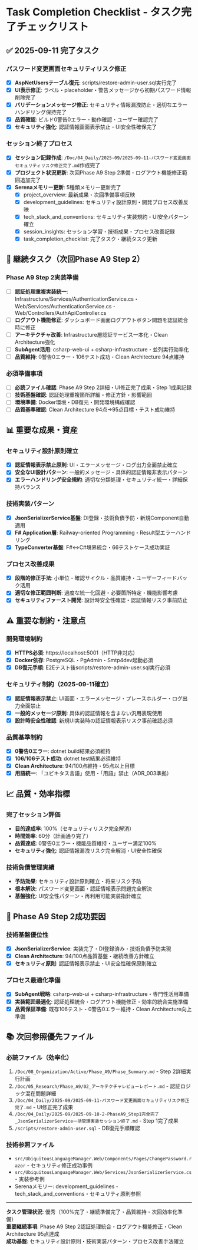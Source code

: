 # Task Completion Checklist - タスク完了チェックリスト

## ✅ 2025-09-11 完了タスク

### パスワード変更画面セキュリティリスク修正
- [x] **AspNetUsersテーブル復元**: scripts/restore-admin-user.sql実行完了
- [x] **UI表示修正**: ラベル・placeholder・警告メッセージから初期パスワード情報削除完了
- [x] **バリデーションメッセージ修正**: セキュリティ情報漏洩防止・適切なエラーハンドリング保持完了
- [x] **品質確認**: ビルド0警告0エラー・動作確認・ユーザー確認完了
- [x] **セキュリティ強化**: 認証情報画面表示禁止・UI安全性確保完了

### セッション終了プロセス
- [x] **セッション記録作成**: `/Doc/04_Daily/2025-09/2025-09-11-パスワード変更画面セキュリティリスク修正完了.md`作成完了
- [x] **プロジェクト状況更新**: 次回Phase A9 Step 2準備・ログアウト機能修正範囲追加完了
- [x] **Serenaメモリー更新**: 5種類メモリー更新完了
  - [x] project_overview: 最新成果・次回準備事項反映
  - [x] development_guidelines: セキュリティ設計原則・開発プロセス改善反映
  - [x] tech_stack_and_conventions: セキュリティ実装規約・UI安全パターン確立
  - [x] session_insights: セッション学習・技術成果・プロセス改善記録
  - [x] task_completion_checklist: 完了タスク・継続タスク更新

## 🔄 継続タスク（次回Phase A9 Step 2）

### Phase A9 Step 2実装準備
- [ ] **認証処理重複実装統一**: Infrastructure/Services/AuthenticationService.cs・Web/Services/AuthenticationService.cs・Web/Controllers/AuthApiController.cs
- [ ] **ログアウト機能修正**: ダッシュボード画面ログアウトボタン問題を認証統合時に修正
- [ ] **アーキテクチャ改善**: Infrastructure層認証サービス一本化・Clean Architecture強化
- [ ] **SubAgent活用**: csharp-web-ui + csharp-infrastructure・並列実行効率化
- [ ] **品質維持**: 0警告0エラー・106テスト成功・Clean Architecture 94点維持

### 必須準備事項
- [ ] **必読ファイル確認**: Phase A9 Step 2詳細・UI修正完了成果・Step 1成果記録
- [ ] **技術基盤確認**: 認証処理重複箇所詳細・修正方針・影響範囲
- [ ] **環境準備**: Docker環境・DB復元・開発環境構成確認
- [ ] **品質基準確認**: Clean Architecture 94点→95点目標・テスト成功維持

## 📊 重要な成果・資産

### セキュリティ設計原則確立
- [x] **認証情報表示禁止原則**: UI・エラーメッセージ・ログ出力全面禁止確立
- [x] **安全なUI設計パターン**: 一般的メッセージ・具体的認証情報非表示パターン
- [x] **エラーハンドリング安全規約**: 適切な分類処理・セキュリティ統一・詳細保持バランス

### 技術実装パターン
- [x] **JsonSerializerService基盤**: DI登録・技術負債予防・新規Component自動適用
- [x] **F# Application層**: Railway-oriented Programming・Result型エラーハンドリング
- [x] **TypeConverter基盤**: F#↔C#境界統合・66テストケース成功実証

### プロセス改善成果
- [x] **段階的修正手法**: 小単位・確認サイクル・品質維持・ユーザーフィードバック活用
- [x] **適切な修正範囲判断**: 過度な統一化回避・必要箇所特定・機能影響考慮
- [x] **セキュリティファースト開発**: 設計時安全性確認・認証情報リスク事前防止

## ⚠️ 重要な制約・注意点

### 開発環境制約
- [x] **HTTPS必須**: https://localhost:5001（HTTP非対応）
- [x] **Docker依存**: PostgreSQL・PgAdmin・Smtp4dev起動必須
- [x] **DB復元手順**: E2Eテスト後scripts/restore-admin-user.sql実行必須

### セキュリティ制約（2025-09-11確立）
- [x] **認証情報表示禁止**: UI画面・エラーメッセージ・プレースホルダー・ログ出力全面禁止
- [x] **一般的メッセージ原則**: 具体的認証情報を含まない汎用表現使用
- [x] **設計時安全性確認**: 新規UI実装時の認証情報表示リスク事前確認必須

### 品質基準制約
- [x] **0警告0エラー**: dotnet build結果必須維持
- [x] **106/106テスト成功**: dotnet test結果必須維持
- [x] **Clean Architecture**: 94/100点維持・95点以上目標
- [x] **用語統一**: 「ユビキタス言語」使用・「用語」禁止（ADR_003準拠）

## 📈 品質・効率指標

### 完了セッション評価
- **目的達成率**: 100%（セキュリティリスク完全解消）
- **時間効率**: 60分（計画通り完了）
- **品質達成**: 0警告0エラー・機能品質維持・ユーザー満足100%
- **セキュリティ強化**: 認証情報漏洩リスク完全解消・UI安全性確保

### 技術負債管理実績
- **予防効果**: セキュリティ設計原則確立・将来リスク予防
- **根本解決**: パスワード変更画面・認証情報表示問題完全解決
- **基盤強化**: UI安全性パターン・再利用可能実装指針確立

## 🎯 Phase A9 Step 2成功要因

### 技術基盤優位性
- [x] **JsonSerializerService**: 実装完了・DI登録済み・技術負債予防実現
- [x] **Clean Architecture**: 94/100点品質基盤・継続改善方針確立
- [x] **セキュリティ原則**: 認証情報表示禁止・UI安全性確保原則確立

### プロセス最適化準備
- [x] **SubAgent戦略**: csharp-web-ui + csharp-infrastructure・専門性活用準備
- [x] **実装範囲最適化**: 認証処理統合・ログアウト機能修正・効率的統合実施準備
- [x] **品質保証準備**: 既存106テスト・0警告0エラー維持・Clean Architecture向上準備

## 📚 次回参照優先ファイル

### 必読ファイル（効率化）
1. `/Doc/08_Organization/Active/Phase_A9/Phase_Summary.md` - Step 2詳細実行計画
2. `/Doc/05_Research/Phase_A9/02_アーキテクチャレビューレポート.md` - 認証ロジック混在問題詳細
3. `/Doc/04_Daily/2025-09/2025-09-11-パスワード変更画面セキュリティリスク修正完了.md` - UI修正完了成果
4. `/Doc/04_Daily/2025-09/2025-09-10-2-PhaseA9_Step1完全完了_JsonSerializerService一括管理実装セッション終了.md` - Step 1完了成果
5. `/scripts/restore-admin-user.sql` - DB復元手順確認

### 技術参照ファイル
- `src/UbiquitousLanguageManager.Web/Components/Pages/ChangePassword.razor` - セキュリティ修正成功事例
- `src/UbiquitousLanguageManager.Web/Services/JsonSerializerService.cs` - 実装参考例
- Serenaメモリー: development_guidelines・tech_stack_and_conventions・セキュリティ原則参照

---

**タスク管理状況**: 優秀（100%完了・継続準備完了・品質維持・次回効率化準備）  
**重要継続事項**: Phase A9 Step 2認証処理統合・ログアウト機能修正・Clean Architecture 95点達成  
**成功基盤**: セキュリティ設計原則・技術実装パターン・プロセス改善手法確立